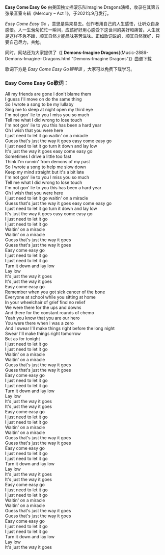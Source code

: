 

**Easy Come Easy Go** 由美国独立摇滚乐队Imagine Dragons演唱，收录在其第五张录音室专辑《Mercury – Act
1》，于2021年9月发行。

_Easy Come Easy Go_
，意思是易来易去。创作者用自己的人生感悟，让听众自身感悟。人一生匆匆忙忙一瞬间，应该好好用心感受下这世间的美好和痛苦，人生就是这样不急不躁，顺其自然才能品味芬芳滋味。正如歌词说的，顺其自然就好，只要自己尽力，共勉。

同时，网站还为大家提供了《[ **Demons-Imagine Dragons**](Music-2886-Demons-Imagine-
Dragons.html "Demons-Imagine Dragons")》曲谱下载

歌词下方是 _Easy Come Easy Go钢琴谱_ ，大家可以免费下载学习。

### Easy Come Easy Go歌词：

All my friends are gone I don't blame them  
I guess I'll move on do the same thing  
So I wrote a song to be my lullaby  
Sing me to sleep at night open my third eye  
I'm not gon' lie to you I miss you so much  
Tell me what I did wrong to lose touch  
I'm not gon' lie to you this has been a hard year  
Oh I wish that you were here  
I just need to let it go waitin' on a miracle  
Guess that's just the way it goes easy come easy go  
I just need to let it go turn it down and lay low  
It's just the way it goes easy come easy go  
Sometimes I drive a little too fast  
Think I'm runnin' from demons of my past  
So I wrote a song to help me slow down  
Keep my mind straight but it's a bit late  
I'm not gon' lie to you I miss you so much  
Tell me what I did wrong to lose touch  
I'm not gon' lie to you this has been a hard year  
Oh I wish that you were here  
I just need to let it go waitin' on a miracle  
Guess that's just the way it goes easy come easy go  
I just need to let it go turn it down and lay low  
It's just the way it goes easy come easy go  
I just need to let it go  
I just need to let it go  
Waitin' on a miracle  
Waitin' on a miracle  
Guess that's just the way it goes  
Guess that's just the way it goes  
Easy come easy go  
I just need to let it go  
I just need to let it go  
Turn it down and lay low  
Lay low  
It's just the way it goes  
It's just the way it goes  
Easy come easy go  
Remember when you got sick cancer of the bone  
Everyone at school while you sitting at home  
In your wheelchair of grief find no relief  
We were there for the ups and downs  
And there for the constant rounds of chemo  
Yeah you know that you are our hero  
You were there when I was a zero  
And I swear I'll make things right before the long night  
Swear I'll make things right tomorrow  
But as for tonight  
I just need to let it go  
I just need to let it go  
Waitin' on a miracle  
Waitin' on a miracle  
Guess that's just the way it goes  
Guess that's just the way it goes  
Easy come easy go  
I just need to let it go  
I just need to let it go  
Turn it down and lay low  
Lay low  
It's just the way it goes  
It's just the way it goes  
Easy come easy go  
I just need to let it go  
I just need to let it go  
Waitin' on a miracle  
Waitin' on a miracle  
Guess that's just the way it goes  
Guess that's just the way it goes  
Easy come easy go  
I just need to let it go  
I just need to let it go  
Turn it down and lay low  
Lay low  
It's just the way it goes  
It's just the way it goes  
Easy come easy go  
I just need to let it go  
I just need to let it go  
Waitin' on a miracle  
Waitin' on a miracle  
Guess that's just the way it goes  
Guess that's just the way it goes  
Easy come easy go  
I just need to let it go  
I just need to let it go  
Turn it down and lay low  
Lay low  
It's just the way it goes

